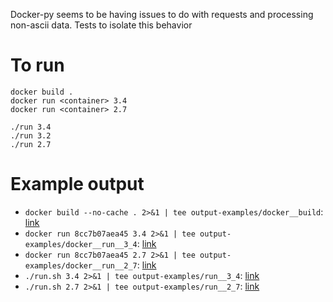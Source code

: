 Docker-py seems to be having issues to do with requests and processing non-ascii data. Tests to isolate this behavior

# To run
```
docker build .
docker run <container> 3.4
docker run <container> 2.7

./run 3.4
./run 3.2
./run 2.7
```

# Example output
- `docker build --no-cache . 2>&1 | tee output-examples/docker__build`: [link](output-examples/docker__build)
- `docker run 8cc7b07aea45 3.4 2>&1 | tee output-examples/docker__run__3_4`: [link](output-examples/docker__run__3_4)
- `docker run 8cc7b07aea45 2.7 2>&1 | tee output-examples/docker__run__2_7`: [link](output-examples/docker__run__2_7)
- `./run.sh 3.4 2>&1 | tee output-examples/run__3_4`: [link](output-examples/run__3_4)
- `./run.sh 2.7 2>&1 | tee output-examples/run__2_7`: [link](output-examples/run__2_7)


